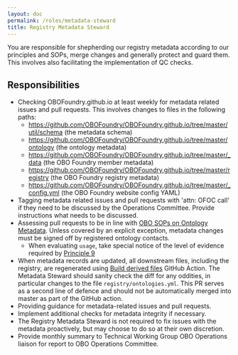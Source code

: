 ```yaml
---
layout: doc
permalink: /roles/metadata-steward
title: Registry Metadata Steward
---
```


You are responsible for shepherding our registry metadata according to our principles and SOPs, merge changes and generally protect and guard them. This involves also facilitating the implementation of QC checks.

## Responsibilities

- Checking OBOFoundry.github.io at least weekly for metadata related issues and pull requests. This involves changes to files in the following paths:
  - https://github.com/OBOFoundry/OBOFoundry.github.io/tree/master/util/schema (the metadata schema)
  - https://github.com/OBOFoundry/OBOFoundry.github.io/tree/master/ontology (the ontology metadata)
  - https://github.com/OBOFoundry/OBOFoundry.github.io/tree/master/_data (the OBO Foundry member metadata)
  - https://github.com/OBOFoundry/OBOFoundry.github.io/tree/master/registry (the OBO Foundry registry metadata)
  - https://github.com/OBOFoundry/OBOFoundry.github.io/tree/master/_config.yml (the OBO Foundry website config YAML)
- Tagging metadata related issues and pull requests with 'attn: OFOC call' if they need to be discussed by the Operations Committee. Provide instructions what needs to be discussed.
- Assessing pull requests to be in line with [OBO SOPs on Ontology Metadata](https://obofoundry.org/docs/SOP.html#META). Unless covered by an explicit exception, metadata changes must be signed off by registered ontology contacts.
  - When evaluating `usage`, take special notice of the level of evidence required by [Principle 9](https://obofoundry.org/principles/fp-009-users.html)
- When metadata records are updated, all downstream files, including the registry, are regenerated using [Build derived files](https://github.com/OBOFoundry/OBOFoundry.github.io/actions/workflows/build.yml) GitHub Action. The Metadata Steward should sanity check the diff for any oddities, in particular changes to the file `registry/ontologies.yml`.  This PR serves as a second line of defence and should not be automatically merged into master as part of the GitHub action.
- Providing guidance for metadata-related issues and pull requests.
- Implement additional checks for metadata integrity if necessary.
- The Registry Metadata Steward is not required to fix issues with the metadata proactively, but may choose to do so at their own discretion.
- Provide monthly summary to Technical Working Group OBO Operations liaison for report to OBO Operations Committee.
